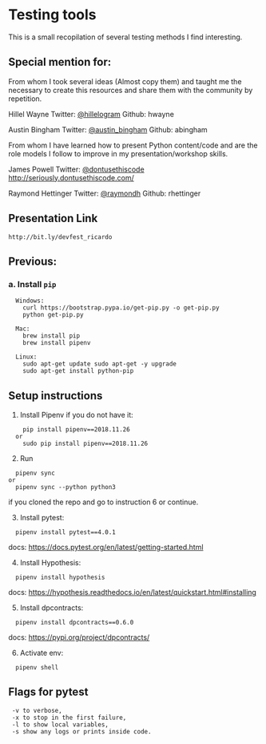 # Testing tools
This is a small recopilation of several testing methods I find interesting.

## Special mention for:
From whom I took several ideas (Almost copy them) and taught me the necessary
to create this resources and share them with the community by repetition.



Hillel Wayne Twitter: [@hillelogram](https://twitter.com/search?q=%40hillelogram&src=typd&lang=en)  Github: hwayne

Austin Bingham Twitter: [@austin_bingham](https://twitter.com/austin_bingham?lang=en) Github: abingham



From whom I have learned how to present Python content/code and are the role
models I follow to improve in my presentation/workshop skills.


James Powell Twitter: [@dontusethiscode](https://twitter.com/dontusethiscode?lang=en) http://seriously.dontusethiscode.com/

Raymond Hettinger Twitter: [@raymondh](https://twitter.com/raymondh?lang=en) Github: rhettinger


## Presentation Link
```
http://bit.ly/devfest_ricardo
```


## Previous:
### a. Install `pip`
```
  Windows:
    curl https://bootstrap.pypa.io/get-pip.py -o get-pip.py
    python get-pip.py

  Mac:
    brew install pip
    brew install pipenv

  Linux:
    sudo apt-get update sudo apt-get -y upgrade
    sudo apt-get install python-pip
```


## Setup instructions

1. Install Pipenv if you do not have it:
```
    pip install pipenv==2018.11.26
  or
    sudo pip install pipenv==2018.11.26
```


2. Run 
```
  pipenv sync 
or
  pipenv sync --python python3
```
  if you cloned the repo and go to instruction 6 or continue.


3. Install pytest:
```
  pipenv install pytest==4.0.1
```

  docs: https://docs.pytest.org/en/latest/getting-started.html


4. Install Hypothesis:
```
  pipenv install hypothesis
```

  docs: https://hypothesis.readthedocs.io/en/latest/quickstart.html#installing



5. Install dpcontracts:
```
  pipenv install dpcontracts==0.6.0
```

  docs: https://pypi.org/project/dpcontracts/


6. Activate env:
```
  pipenv shell
```


## Flags for pytest
```
 -v to verbose,
 -x to stop in the first failure,
 -l to show local variables,
 -s show any logs or prints inside code.

```
